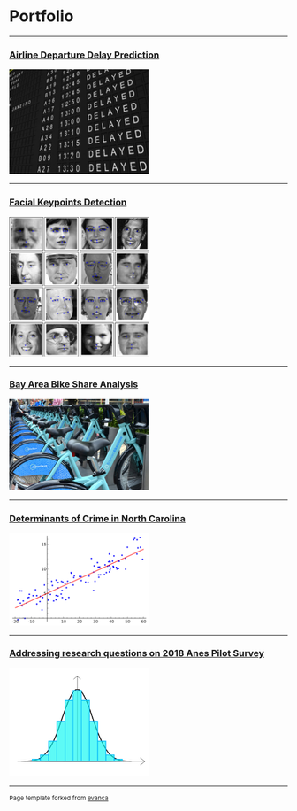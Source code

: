 # Portfolio

---
### [Airline Departure Delay Prediction](/airline_delay_pred.md)
<img src="images/Delayed.jpg?raw=true" width="50%" height="50%"/>

---
### [Facial Keypoints Detection](/pdf/sample_presentation.pdf)
<img src="images/Facial_Keypoints_Kaggle2.png?raw=true" width="50%" height="50%"/>

---
### [Bay Area Bike Share Analysis](/pdf/BayArea_Bikeshare_Analysis.pdf)
<img src="images/BikeShare.jpg?raw=true" width="50%" height="50%"/>

---
### [Determinants of Crime in North Carolina](/pdf/Lab3-DeterminantsOfCrime.pdf)
<img src="images/Linear_regression.png?raw=true" width="50%" height="50%"/>

---

### [Addressing research questions on 2018 Anes Pilot Survey](/pdf/Lab2-ComparingMeans.pdf)
<img src="images/histogram-normal-distribution.png?raw=true" width="50%" height="50%"/>





---
<p style="font-size:11px">Page template forked from <a href="https://github.com/evanca/quick-portfolio">evanca</a></p>

